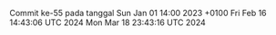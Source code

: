 Commit ke-55 pada tanggal Sun Jan 01 14:00 2023 +0100
Fri Feb 16 14:43:06 UTC 2024
Mon Mar 18 23:43:16 UTC 2024
